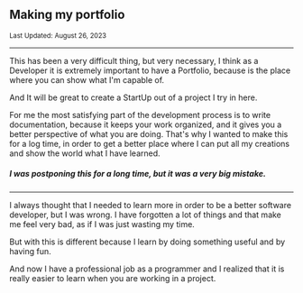 ## Making my portfolio
<p><small>Last Updated: August 26, 2023</small></p>
<hr/>
This has been a very difficult thing, but very necessary, I think as a Developer it is extremely important to have a Portfolio, because is the place where you can show what I'm capable of.

And It will be great to create a StartUp out of a project I try in here.


For me the most satisfying part of the development process is to write documentation, because it keeps your work organized, and it gives you a better perspective of what you are doing. That's why I wanted to make this for a log time, in order to get a better place where I can put all my creations and show the world what I have learned.

##### I was postponing this for a long time, but it was a very big mistake.
<hr>

I always thought that I needed to learn more in order to be a better software developer, but I was wrong. I have forgotten a lot of things and that make me feel very bad, as if I was just wasting my time.

But with this is different because I learn by doing something useful and by having fun.

And now I have a professional job as a programmer and I realized that it is really easier to learn when you are working in a project.


